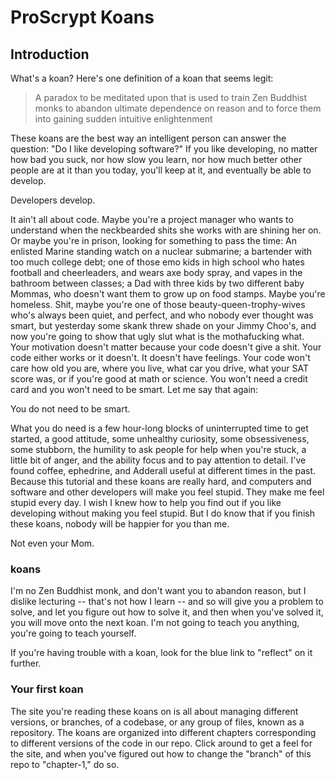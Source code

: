 # ProScrypt Koans

## Introduction

What's a koan? Here's one definition of a koan that seems legit:

> A paradox to be meditated upon that is used to train Zen Buddhist monks to abandon ultimate dependence on reason and to force them into gaining sudden intuitive enlightenment

These koans are the best way an intelligent person can answer the question: "Do I like developing software?" If you like developing, no matter how bad you suck, nor how slow you learn, nor how much better other people are at it than you today, you'll keep at it, and eventually be able to develop.

Developers develop.

It ain't all about code. Maybe you're a project manager who wants to understand when the neckbearded shits she works with are shining her on. Or maybe you're in prison, looking for something to pass the time: An enlisted Marine standing watch on a nuclear submarine; a bartender with too much college debt; one of those emo kids in high school who hates football and cheerleaders, and wears axe body spray, and vapes in the bathroom between classes; a Dad with three kids by two different baby Mommas, who doesn't want them to grow up on food stamps. Maybe you're homeless. Shit, maybe you're one of those beauty-queen-trophy-wives who's always been quiet, and perfect, and who nobody ever thought was smart, but yesterday some skank threw shade on your Jimmy Choo's, and now you're going to show that ugly slut what is the mothafucking what. Your motivation doesn't matter because your code doesn't give a shit. Your code either works or it doesn't. It doesn't have feelings. Your code won't care how old you are, where you live, what car you drive, what your SAT score was, or if you're good at math or science. You won't need a credit card and you won't need to be smart. Let me say that again:

You do not need to be smart.

What you do need is a few hour-long blocks of uninterrupted time to get started, a good attitude, some unhealthy curiosity, some obsessiveness, some stubborn, the humility to ask people for help when you're stuck, a little bit of anger, and the ability focus and to pay attention to detail. I've found coffee, ephedrine, and Adderall useful at different times in the past. Because this tutorial and these koans are really hard, and computers and software and other developers will make you feel stupid. They make me feel stupid every day. I wish I knew how to help you find out if you like developing without making you feel stupid. But I do know that if you finish these koans, nobody will be happier for you than me.

Not even your Mom.

### koans

I'm no Zen Buddhist monk, and don't want you to abandon reason, but I dislike lecturing -- that's not how I learn -- and so will give you a problem to solve, and let you figure out how to solve it, and then when you've solved it, you will move onto the next koan. I'm not going to teach you anything, you're going to teach yourself.

If you're having trouble with a koan, look for the blue link to "reflect" on it further.

### Your first koan

The site you're reading these koans on is all about managing different versions, or branches, of a codebase, or any group of files, known as a repository. The koans are organized into different chapters corresponding to different versions of the code in our repo. Click around to get a feel for the site, and when you've figured out how to change the "branch" of this repo to "chapter-1," do so.  
